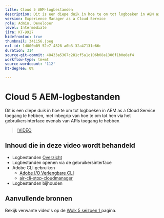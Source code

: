 ```yaml
---
title: Cloud 5 AEM-logbestanden
description: Dit is een diepe duik in hoe te om tot logboeken in AEM as a Cloud Service toegang te hebben, met inbegrip van hoe te om tot hen via het gebruikersinterface evenals van APIs toegang te hebben.
version: Experience Manager as a Cloud Service
role: Admin, Developer
level: Intermediate
jira: KT-9927
hidefromtoc: true
thumbnail: 341156.jpeg
exl-id: 1d000b09-52e7-4828-a0b3-32a47131e66c
duration: 314
source-git-commit: 48433a5367c281cf5a1c106b08a1306f1b0e8ef4
workflow-type: tm+mt
source-wordcount: '112'
ht-degree: 0%

---
```


# Cloud 5 AEM-logbestanden

Dit is een diepe duik in hoe te om tot logboeken in AEM as a Cloud Service toegang te hebben, met inbegrip van hoe te om tot hen via het gebruikersinterface evenals van APIs toegang te hebben.

>[!VIDEO](https://video.tv.adobe.com/v/3448484?quality=12&learn=on&captions=dut)

## Inhoud die in deze video wordt behandeld

+ Logbestanden [ Overzicht ](https://experienceleague.adobe.com/docs/experience-manager-learn/cloud-service/debugging/debugging-aem-as-a-cloud-service/logs.html?lang=nl-NL)
+ Logbestanden openen via de gebruikersinterface
+ Adobe CLI gebruiken
   + [ Adobe I/O Verlengbare CLI ](https://github.com/adobe/aio-cli)
   + [ air-cli-stop-cloudmanager ](https://github.com/adobe/aio-cli-plugin-cloudmanager/blob/main/README.md)
+ Logbestanden bijhouden

## Aanvullende bronnen

Bekijk verwante video&#39;s op de [ Wolk 5 seizoen 1 ](cloud5-season-1.md) pagina.
